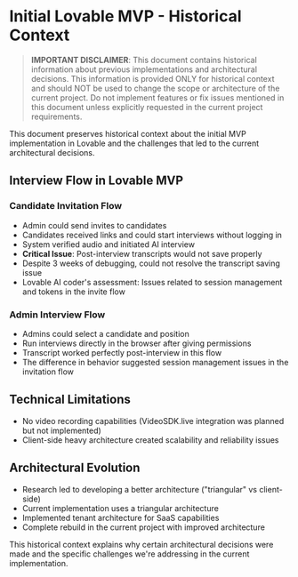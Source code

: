 # Initial Lovable MVP - Historical Context

> **IMPORTANT DISCLAIMER**: This document contains historical information about previous implementations and architectural decisions. This information is provided ONLY for historical context and should NOT be used to change the scope or architecture of the current project. Do not implement features or fix issues mentioned in this document unless explicitly requested in the current project requirements.

This document preserves historical context about the initial MVP implementation in Lovable and the challenges that led to the current architectural decisions.

## Interview Flow in Lovable MVP

### Candidate Invitation Flow
- Admin could send invites to candidates
- Candidates received links and could start interviews without logging in
- System verified audio and initiated AI interview
- **Critical Issue**: Post-interview transcripts would not save properly
- Despite 3 weeks of debugging, could not resolve the transcript saving issue
- Lovable AI coder's assessment: Issues related to session management and tokens in the invite flow

### Admin Interview Flow
- Admins could select a candidate and position
- Run interviews directly in the browser after giving permissions
- Transcript worked perfectly post-interview in this flow
- The difference in behavior suggested session management issues in the invitation flow

## Technical Limitations
- No video recording capabilities (VideoSDK.live integration was planned but not implemented)
- Client-side heavy architecture created scalability and reliability issues

## Architectural Evolution
- Research led to developing a better architecture ("triangular" vs client-side)
- Current implementation uses a triangular architecture
- Implemented tenant architecture for SaaS capabilities
- Complete rebuild in the current project with improved architecture

This historical context explains why certain architectural decisions were made and the specific challenges we're addressing in the current implementation. 